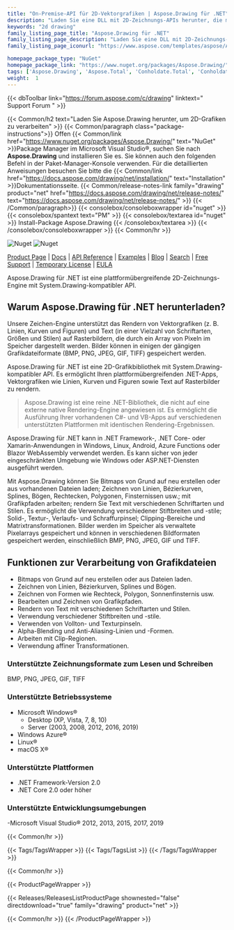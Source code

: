 ```yaml
---
title: "On-Premise-API für 2D-Vektorgrafiken | Aspose.Drawing für .NET"
description: "Laden Sie eine DLL mit 2D-Zeichnungs-APIs herunter, die mit GDI+ identisch sind, um Vektorgrafiken (Linien, Kurven und Figuren) sowie Text mit mehreren Stilen in .NET-Apps zu rendern und zu konvertieren."
keywords: "2d drawing"
family_listing_page_title: "Aspose.Drawing für .NET"
family_listing_page_description: "Laden Sie eine DLL mit 2D-Zeichnungs-APIs herunter, die mit GDI+ identisch sind, um Vektorgrafiken (Linien, Kurven und Figuren) sowie Text mit mehreren Stilen in .NET-Apps zu rendern und zu konvertieren."
family_listing_page_iconurl: "https://www.aspose.com/templates/aspose/App_Themes/V3/images/drawing/272x272/aspose_drawing-for-net.png"

homepage_package_type: "NuGet"
homepage_package_link: "https://www.nuget.org/packages/Aspose.Drawing/"
tags: ['Aspose.Drawing', 'Aspose.Total', 'Conholdate.Total', 'Conholdate', 'Component', 'Library', 'API', 'On-premise-API', 'Microsoft', '.Net-Core', '.Net-Standard', '.NetCore', '.NetStandard', '.NetStandard2.0', 'Standard', 'C#', 'CSharp', 'ASP.NET', 'macOS', 'Windows', 'Azure', 'Linux', 'BMP', 'PNG', 'JPEG', 'GIF', 'TIFF', 'Rendering', 'Text', 'Font', 'Drawing', 'Brush', 'Gradient', 'Pen', 'Line', 'Curve', 'Shape', 'Ellipses', 'Arcs', 'Polygons', 'Splines', 'Paths', 'Blending', 'Clipping', 'Antialiasing', 'Blazor-WebAssembly', 'Geometries', 'Bitmap', 'Text', '2D', 'Bitmap', 'Graphics', 'cross-platform']
weight:  1
---
```


{{< dbToolbar link="https://forum.aspose.com/c/drawing" linktext=" Support Forum " >}}

{{< Common/h2 text="Laden Sie Aspose.Drawing herunter, um 2D-Grafiken zu verarbeiten"  >}}
{{< Common/paragraph class="package-instructions">}}
Offen
{{< Common/link href="https://www.nuget.org/packages/Aspose.Drawing/" text="NuGet"  >}}Package Manager im Microsoft Visual Studio®, suchen Sie nach <b>Aspose.Drawing</b> und installieren Sie es. Sie können auch den folgenden Befehl in der Paket-Manager-Konsole verwenden. Für die detaillierten Anweisungen besuchen Sie bitte die
{{< Common/link href="https://docs.aspose.com/drawing/net/installation/" text="Installation"  >}}Dokumentationsseite.
{{< Common/release-notes-link family="drawing" product="net" href="https://docs.aspose.com/drawing/net/release-notes/" text="https://docs.aspose.com/drawing/net/release-notes/"  >}}
{{< /Common/paragraph>}}
{{< consolebox/consoleboxwrapper id="nuget" >}}
       {{< consolebox/spantext text="PM" >}}
       {{< consolebox/textarea id="nuget" >}} Install-Package Aspose.Drawing {{< /consolebox/textarea >}}
{{< /consolebox/consoleboxwrapper >}}
{{< Common/hr >}}

![Nuget](https://img.shields.io/nuget/v/Aspose.Drawing) ![Nuget](https://img.shields.io/nuget/dt/Aspose.Drawing?label=nuget%20downloads)

[Product Page](https://products.aspose.com/drawing/net/) | [Docs](https://docs.aspose.com/drawing/net/) | [API Reference](https://reference.aspose.com/drawing/net/) | [Examples](https://github.com/aspose-drawing/Aspose.Drawing-for-.NET) | [Blog](https://blog.aspose.com/category/drawing/) | [Search](https://search.aspose.com/) | [Free Support](https://forum.aspose.com/c/drawing) | [Temporary License](https://purchase.aspose.com/temporary-license) | [EULA](https://about.aspose.com/legal/eula/)

Aspose.Drawing für .NET ist eine plattformübergreifende 2D-Zeichnungs-Engine mit System.Drawing-kompatibler API.

## Warum Aspose.Drawing für .NET herunterladen?

Unsere Zeichen-Engine unterstützt das Rendern von Vektorgrafiken (z. B. Linien, Kurven und Figuren) und Text (in einer Vielzahl von Schriftarten, Größen und Stilen) auf Rasterbildern, die durch ein Array von Pixeln im Speicher dargestellt werden. Bilder können in einigen der gängigen Grafikdateiformate (BMP, PNG, JPEG, GIF, TIFF) gespeichert werden.

Aspose.Drawing für .NET ist eine 2D-Grafikbibliothek mit System.Drawing-kompatibler API. Es ermöglicht Ihren plattformübergreifenden .NET-Apps, Vektorgrafiken wie Linien, Kurven und Figuren sowie Text auf Rasterbilder zu rendern.

>Aspose.Drawing ist eine reine .NET-Bibliothek, die nicht auf eine externe native Rendering-Engine angewiesen ist. Es ermöglicht die Ausführung Ihrer vorhandenen C#- und VB-Apps auf verschiedenen unterstützten Plattformen mit identischen Rendering-Ergebnissen.

Aspose.Drawing für .NET kann in .NET Framework-, .NET Core- oder Xamarin-Anwendungen in Windows, Linux, Android, Azure Functions oder Blazor WebAssembly verwendet werden. Es kann sicher von jeder eingeschränkten Umgebung wie Windows oder ASP.NET-Diensten ausgeführt werden.

Mit Aspose.Drawing können Sie Bitmaps von Grund auf neu erstellen oder aus vorhandenen Dateien laden; Zeichnen von Linien, Bézierkurven, Splines, Bögen, Rechtecken, Polygonen, Finsternissen usw.; mit Grafikpfaden arbeiten; rendern Sie Text mit verschiedenen Schriftarten und Stilen. Es ermöglicht die Verwendung verschiedener Stiftbreiten und -stile; Solid-, Textur-, Verlaufs- und Schraffurpinsel; Clipping-Bereiche und Matrixtransformationen. Bilder werden im Speicher als verwaltete Pixelarrays gespeichert und können in verschiedenen Bildformaten gespeichert werden, einschließlich BMP, PNG, JPEG, GIF und TIFF.

## Funktionen zur Verarbeitung von Grafikdateien

- Bitmaps von Grund auf neu erstellen oder aus Dateien laden.
- Zeichnen von Linien, Bézierkurven, Splines und Bögen.
- Zeichnen von Formen wie Rechteck, Polygon, Sonnenfinsternis usw.
- Bearbeiten und Zeichnen von Grafikpfaden.
- Rendern von Text mit verschiedenen Schriftarten und Stilen.
- Verwendung verschiedener Stiftbreiten und -stile.
- Verwenden von Vollton- und Texturpinseln.
- Alpha-Blending und Anti-Aliasing-Linien und -Formen.
- Arbeiten mit Clip-Regionen.
- Verwendung affiner Transformationen.

### Unterstützte Zeichnungsformate zum Lesen und Schreiben

BMP, PNG, JPEG, GIF, TIFF

### Unterstützte Betriebssysteme

- Microsoft Windows®
  - Desktop (XP, Vista, 7, 8, 10)
  - Server (2003, 2008, 2012, 2016, 2019)
- Windows Azure®
- Linux®
- macOS X®

### Unterstützte Plattformen

- .NET Framework-Version 2.0
- .NET Core 2.0 oder höher

### Unterstützte Entwicklungsumgebungen

-Microsoft Visual Studio® 2012, 2013, 2015, 2017, 2019

{{< Common/hr >}}

{{< Tags/TagsWrapper >}}
 {{< Tags/TagsList >}}
{{< /Tags/TagsWrapper >}}

{{< Common/hr >}}

{{< ProductPageWrapper >}}
<!-- ReleasesListProductPage-->
   {{< Releases/ReleasesListProductPage shownested="false"  directdownload="true" family="drawing" product="net" >}}
<!-- /ReleasesListProductPage-->
{{< Common/hr >}}
{{< /ProductPageWrapper >}}

